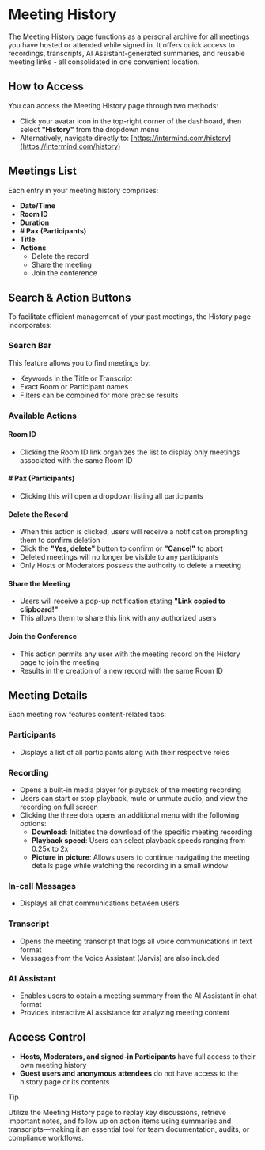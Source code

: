 # Meeting History

The Meeting History page functions as a personal archive for all meetings you have hosted or attended while signed in. It offers quick access to recordings, transcripts, AI Assistant-generated summaries, and reusable meeting links - all consolidated in one convenient location.

## How to Access

You can access the Meeting History page through two methods:

- Click your avatar icon in the top-right corner of the dashboard, then select **"History"** from the dropdown menu
- Alternatively, navigate directly to: [https://intermind.com/history](https://intermind.com/history)

## Meetings List

Each entry in your meeting history comprises:

- **Date/Time**
- **Room ID**
- **Duration**
- **# Pax (Participants)**
- **Title**
- **Actions**
  - Delete the record
  - Share the meeting
  - Join the conference

## Search & Action Buttons

To facilitate efficient management of your past meetings, the History page incorporates:

### Search Bar

This feature allows you to find meetings by:

- Keywords in the Title or Transcript
- Exact Room or Participant names
- Filters can be combined for more precise results

### Available Actions

#### Room ID

- Clicking the Room ID link organizes the list to display only meetings associated with the same Room ID

#### # Pax (Participants)

- Clicking this will open a dropdown listing all participants

#### Delete the Record

- When this action is clicked, users will receive a notification prompting them to confirm deletion
- Click the **"Yes, delete"** button to confirm or **"Cancel"** to abort
- Deleted meetings will no longer be visible to any participants
- Only Hosts or Moderators possess the authority to delete a meeting

#### Share the Meeting

- Users will receive a pop-up notification stating **"Link copied to clipboard!"**
- This allows them to share this link with any authorized users

#### Join the Conference

- This action permits any user with the meeting record on the History page to join the meeting
- Results in the creation of a new record with the same Room ID

## Meeting Details

Each meeting row features content-related tabs:

### Participants

- Displays a list of all participants along with their respective roles

### Recording

- Opens a built-in media player for playback of the meeting recording
- Users can start or stop playback, mute or unmute audio, and view the recording on full screen
- Clicking the three dots opens an additional menu with the following options:
  - **Download**: Initiates the download of the specific meeting recording
  - **Playback speed**: Users can select playback speeds ranging from 0.25x to 2x
  - **Picture in picture**: Allows users to continue navigating the meeting details page while watching the recording in a small window

### In-call Messages

- Displays all chat communications between users

### Transcript

- Opens the meeting transcript that logs all voice communications in text format
- Messages from the Voice Assistant (Jarvis) are also included

### AI Assistant

- Enables users to obtain a meeting summary from the AI Assistant in chat format
- Provides interactive AI assistance for analyzing meeting content

## Access Control

- **Hosts, Moderators, and signed-in Participants** have full access to their own meeting history
- **Guest users and anonymous attendees** do not have access to the history page or its contents

> [!TIP]
> Utilize the Meeting History page to replay key discussions, retrieve important notes, and follow up on action items using summaries and transcripts—making it an essential tool for team documentation, audits, or compliance workflows.
